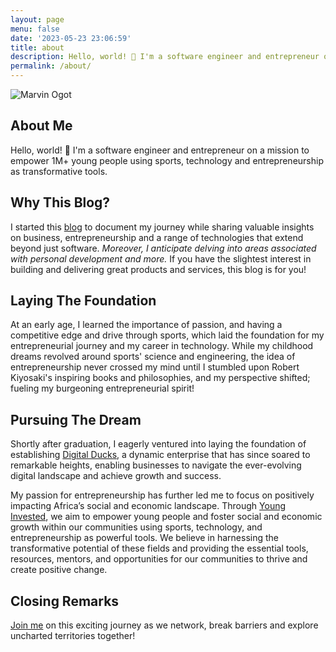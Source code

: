 ```yaml
---
layout: page
menu: false
date: '2023-05-23 23:06:59'
title: about
description: Hello, world! 👋 I'm a software engineer and entrepreneur on a mission to empower 1M+ young people using sports, technology and entrepreneurship.
permalink: /about/
---
```

<img class="img" src="/assets/img/uploads/#" alt="Marvin Ogot">

## About Me 

Hello, world! 👋 I'm a software engineer and entrepreneur on a mission to empower 1M+ young people using sports, technology and entrepreneurship as transformative tools. 

## Why This Blog?

I started this [blog](/) to document my journey while sharing valuable insights on business, entrepreneurship and a range of technologies that extend beyond just software. *Moreover, I anticipate delving into areas associated with personal development and more.* If you have the slightest interest in building and delivering great products and services, this blog is for you!

## Laying The Foundation

At an early age, I learned the importance of passion, and having a competitive edge and drive through sports, which laid the foundation for my entrepreneurial journey and my career in technology. While my childhood dreams revolved around sports' science and engineering, the idea of entrepreneurship never crossed my mind until I stumbled upon Robert Kiyosaki's inspiring books and philosophies, and my perspective shifted; fueling my burgeoning entrepreneurial spirit!

## Pursuing The Dream

Shortly after graduation, I eagerly ventured into laying the foundation of establishing [Digital Ducks](https://www.digitalducks.co.ke), a dynamic enterprise that has since soared to remarkable heights, enabling businesses to navigate the ever-evolving digital landscape and achieve growth and success.

My passion for entrepreneurship has further led me to focus on positively impacting Africa’s social and economic landscape. Through [Young Invested](https://www.younginvested.org), we aim to empower young people and foster social and economic growth within our communities using sports, technology, and entrepreneurship as powerful tools. We believe in harnessing the transformative potential of these fields and providing the essential tools, resources, mentors, and opportunities for our communities to thrive and create positive change.

## Closing Remarks


[Join me](/contact) on this exciting journey as we network, break barriers and explore uncharted territories together!




